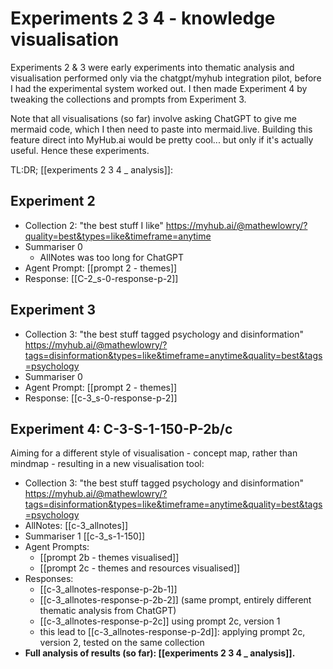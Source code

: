 # Experiments 2 3 4 - knowledge visualisation

Experiments 2 & 3 were early experiments into thematic analysis and visualisation performed only via the chatgpt/myhub integration pilot, before I had the experimental system worked out. I then made Experiment 4 by tweaking the collections and prompts from Experiment 3.

Note that all visualisations (so far) involve asking ChatGPT to give me mermaid code, which I then need to paste into mermaid.live. Building this feature direct into MyHub.ai would be pretty cool... but only if it's actually useful. Hence these experiments.

TL:DR;  [[experiments 2 3 4 _ analysis]]:
## Experiment 2

* Collection 2: "the best stuff I like" https://myhub.ai/@mathewlowry/?quality=best&types=like&timeframe=anytime
* Summariser 0
	* AllNotes was too long for ChatGPT 
* Agent Prompt: [[prompt 2 - themes]]
* Response: [[C-2_s-0-response-p-2]]
## Experiment 3

* Collection 3: "the best stuff tagged psychology and disinformation" https://myhub.ai/@mathewlowry/?tags=disinformation&types=like&timeframe=anytime&quality=best&tags=psychology 
* Summariser 0
* Agent Prompt: [[prompt 2 - themes]]
* Response: [[c-3_s-0-response-p-2]]

## Experiment 4: C-3-S-1-150-P-2b/c

Aiming for a different style of visualisation - concept map, rather than mindmap - resulting in a new visualisation tool:

* Collection 3: "the best stuff tagged psychology and disinformation" https://myhub.ai/@mathewlowry/?tags=disinformation&types=like&timeframe=anytime&quality=best&tags=psychology 
* AllNotes: [[c-3_allnotes]]
* Summariser 1 [[c-3_s-1-150]]
* Agent Prompts: 
	* [[prompt 2b - themes visualised]]
	* [[prompt 2c - themes and resources visualised]]
* Responses: 
	* [[c-3_allnotes-response-p-2b-1]]
	* [[c-3_allnotes-response-p-2b-2]] (same prompt, entirely different thematic analysis from ChatGPT)
	* [[c-3_allnotes-response-p-2c]] using prompt 2c, version 1
	* this lead to [[c-3_allnotes-response-p-2d]]: applying prompt 2c, version 2, tested on the same collection
* **Full analysis of results (so far): [[experiments 2 3 4 _ analysis]].**

